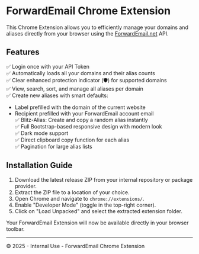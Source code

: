 
# ForwardEmail Chrome Extension

This Chrome Extension allows you to efficiently manage your domains and aliases directly from your browser using the [ForwardEmail.net](https://forwardemail.net) API.

## Features

✅ Login once with your API Token  
✅ Automatically loads all your domains and their alias counts  
✅ Clear enhanced protection indicator (🛡️) for supported domains  
✅ View, search, sort, and manage all aliases per domain  
✅ Create new aliases with smart defaults:
   - Label prefilled with the domain of the current website
   - Recipient prefilled with your ForwardEmail account email  
✅ Blitz-Alias: Create and copy a random alias instantly  
✅ Full Bootstrap-based responsive design with modern look  
✅ Dark mode support  
✅ Direct clipboard copy function for each alias  
✅ Pagination for large alias lists

## Installation Guide

1. Download the latest release ZIP from your internal repository or package provider.
2. Extract the ZIP file to a location of your choice.
3. Open Chrome and navigate to `chrome://extensions/`.
4. Enable "Developer Mode" (toggle in the top-right corner).
5. Click on "Load Unpacked" and select the extracted extension folder.

Your ForwardEmail Extension will now be available directly in your browser toolbar.

---
© 2025 - Internal Use - ForwardEmail Chrome Extension

